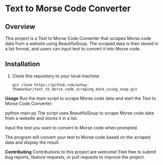 # Text to Morse Code Converter

## Overview

This project is a Text to Morse Code Converter that scrapes Morse code data from a website using BeautifulSoup. The scraped data is then stored in a list format, and users can input text to convert it into Morse code.
## Installation

1. Clone this repository to your local machine:

   ```shell
   git clone https://github.com/ashay-thamankar/text_to_morse_code_scraping_data_using_soup.git
**Usage**
Run the main script to scrape Morse code data and start the Text to Morse Code Converter:

python main.py
The script uses BeautifulSoup to scrape Morse code data from a website and stores it in a list.

Input the text you want to convert to Morse code when prompted.

The program will convert your text to Morse code based on the scraped data and display the result.

**Contributing**
Contributions to this project are welcome! Feel free to submit bug reports, feature requests, or pull requests to improve the project.
